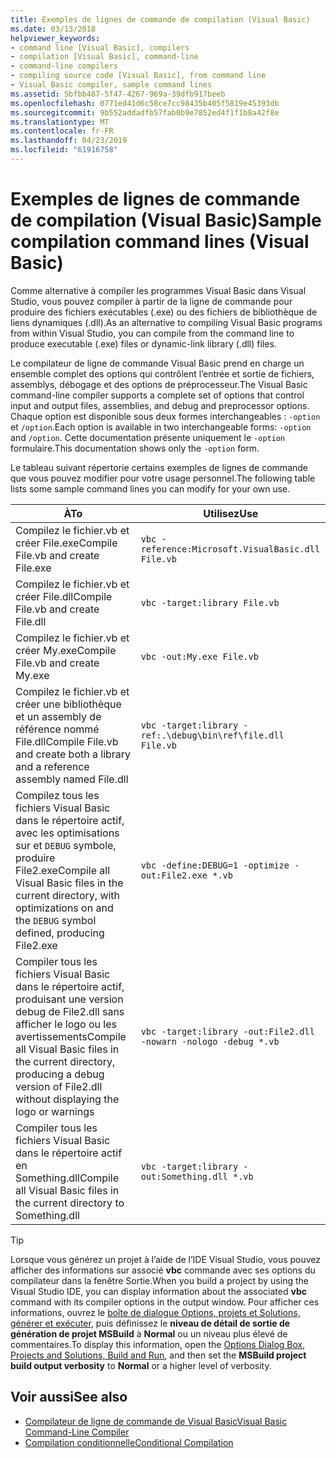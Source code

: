 ```yaml
---
title: Exemples de lignes de commande de compilation (Visual Basic)
ms.date: 03/13/2018
helpviewer_keywords:
- command line [Visual Basic], compilers
- compilation [Visual Basic], command-line
- command-line compilers
- compiling source code [Visual Basic], from command line
- Visual Basic compiler, sample command lines
ms.assetid: 5bfbb487-5f47-4267-969a-39dfb917beeb
ms.openlocfilehash: 0771ed41d6c58ce7cc98435b405f5819e45393db
ms.sourcegitcommit: 9b552addadfb57fab0b9e7852ed4f1f1b8a42f8e
ms.translationtype: MT
ms.contentlocale: fr-FR
ms.lasthandoff: 04/23/2019
ms.locfileid: "61916758"
---
```

# <a name="sample-compilation-command-lines-visual-basic"></a><span data-ttu-id="655bb-102">Exemples de lignes de commande de compilation (Visual Basic)</span><span class="sxs-lookup"><span data-stu-id="655bb-102">Sample compilation command lines (Visual Basic)</span></span>
<span data-ttu-id="655bb-103">Comme alternative à compiler les programmes Visual Basic dans Visual Studio, vous pouvez compiler à partir de la ligne de commande pour produire des fichiers exécutables (.exe) ou des fichiers de bibliothèque de liens dynamiques (.dll).</span><span class="sxs-lookup"><span data-stu-id="655bb-103">As an alternative to compiling Visual Basic programs from within Visual Studio, you can compile from the command line to produce executable (.exe) files or dynamic-link library (.dll) files.</span></span>  
  
 <span data-ttu-id="655bb-104">Le compilateur de ligne de commande Visual Basic prend en charge un ensemble complet des options qui contrôlent l’entrée et sortie de fichiers, assemblys, débogage et des options de préprocesseur.</span><span class="sxs-lookup"><span data-stu-id="655bb-104">The Visual Basic command-line compiler supports a complete set of options that control input and output files, assemblies, and debug and preprocessor options.</span></span> <span data-ttu-id="655bb-105">Chaque option est disponible sous deux formes interchangeables : `-option` et `/option`.</span><span class="sxs-lookup"><span data-stu-id="655bb-105">Each option is available in two interchangeable forms: `-option` and `/option`.</span></span> <span data-ttu-id="655bb-106">Cette documentation présente uniquement le `-option` formulaire.</span><span class="sxs-lookup"><span data-stu-id="655bb-106">This documentation shows only the `-option` form.</span></span>  
  
 <span data-ttu-id="655bb-107">Le tableau suivant répertorie certains exemples de lignes de commande que vous pouvez modifier pour votre usage personnel.</span><span class="sxs-lookup"><span data-stu-id="655bb-107">The following table lists some sample command lines you can modify for your own use.</span></span>  
  
|<span data-ttu-id="655bb-108">À</span><span class="sxs-lookup"><span data-stu-id="655bb-108">To</span></span>|<span data-ttu-id="655bb-109">Utilisez</span><span class="sxs-lookup"><span data-stu-id="655bb-109">Use</span></span>|  
|--------|---------|  
|<span data-ttu-id="655bb-110">Compilez le fichier.vb et créer File.exe</span><span class="sxs-lookup"><span data-stu-id="655bb-110">Compile File.vb and create File.exe</span></span>|`vbc -reference:Microsoft.VisualBasic.dll File.vb`|  
|<span data-ttu-id="655bb-111">Compilez le fichier.vb et créer File.dll</span><span class="sxs-lookup"><span data-stu-id="655bb-111">Compile File.vb and create File.dll</span></span>|`vbc -target:library File.vb`|  
|<span data-ttu-id="655bb-112">Compilez le fichier.vb et créer My.exe</span><span class="sxs-lookup"><span data-stu-id="655bb-112">Compile File.vb and create My.exe</span></span>|`vbc -out:My.exe File.vb`|  
|<span data-ttu-id="655bb-113">Compilez le fichier.vb et créer une bibliothèque et un assembly de référence nommé File.dll</span><span class="sxs-lookup"><span data-stu-id="655bb-113">Compile File.vb and create both a library and a reference assembly named File.dll</span></span>|`vbc -target:library -ref:.\debug\bin\ref\file.dll File.vb`|
|<span data-ttu-id="655bb-114">Compilez tous les fichiers Visual Basic dans le répertoire actif, avec les optimisations sur et `DEBUG` symbole, produire File2.exe</span><span class="sxs-lookup"><span data-stu-id="655bb-114">Compile all Visual Basic files in the current directory, with optimizations on and the `DEBUG` symbol defined, producing File2.exe</span></span>|`vbc -define:DEBUG=1 -optimize -out:File2.exe *.vb`|  
|<span data-ttu-id="655bb-115">Compiler tous les fichiers Visual Basic dans le répertoire actif, produisant une version debug de File2.dll sans afficher le logo ou les avertissements</span><span class="sxs-lookup"><span data-stu-id="655bb-115">Compile all Visual Basic files in the current directory, producing a debug version of File2.dll without displaying the logo or warnings</span></span>|`vbc -target:library -out:File2.dll -nowarn -nologo -debug *.vb`|  
|<span data-ttu-id="655bb-116">Compiler tous les fichiers Visual Basic dans le répertoire actif en Something.dll</span><span class="sxs-lookup"><span data-stu-id="655bb-116">Compile all Visual Basic files in the current directory to Something.dll</span></span>|`vbc -target:library -out:Something.dll *.vb`|  
  
> [!TIP]
>  <span data-ttu-id="655bb-117">Lorsque vous générez un projet à l’aide de l’IDE Visual Studio, vous pouvez afficher des informations sur associé **vbc** commande avec ses options du compilateur dans la fenêtre Sortie.</span><span class="sxs-lookup"><span data-stu-id="655bb-117">When you build a project by using the Visual Studio IDE, you can display information about the associated **vbc** command with its compiler options in the output window.</span></span> <span data-ttu-id="655bb-118">Pour afficher ces informations, ouvrez le [boîte de dialogue Options, projets et Solutions, générer et exécuter](/visualstudio/ide/reference/options-dialog-box-projects-and-solutions-build-and-run), puis définissez le **niveau de détail de sortie de génération de projet MSBuild** à **Normal** ou un niveau plus élevé de commentaires.</span><span class="sxs-lookup"><span data-stu-id="655bb-118">To display this information, open the [Options Dialog Box,  Projects and Solutions, Build and Run](/visualstudio/ide/reference/options-dialog-box-projects-and-solutions-build-and-run), and then set the **MSBuild project build output verbosity** to **Normal** or a higher level of verbosity.</span></span>   
  
## <a name="see-also"></a><span data-ttu-id="655bb-119">Voir aussi</span><span class="sxs-lookup"><span data-stu-id="655bb-119">See also</span></span>

- [<span data-ttu-id="655bb-120">Compilateur de ligne de commande de Visual Basic</span><span class="sxs-lookup"><span data-stu-id="655bb-120">Visual Basic Command-Line Compiler</span></span>](../../../visual-basic/reference/command-line-compiler/index.md)
- [<span data-ttu-id="655bb-121">Compilation conditionnelle</span><span class="sxs-lookup"><span data-stu-id="655bb-121">Conditional Compilation</span></span>](../../../visual-basic/programming-guide/program-structure/conditional-compilation.md)

